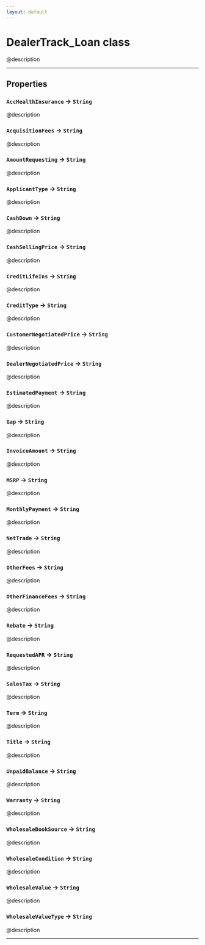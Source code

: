 ```yaml
---
layout: default
---
```

# DealerTrack_Loan class

@description

---
## Properties

### `AccHealthInsurance` → `String`

@description

### `AcquisitionFees` → `String`

@description

### `AmountRequesting` → `String`

@description

### `ApplicantType` → `String`

@description

### `CashDown` → `String`

@description

### `CashSellingPrice` → `String`

@description

### `CreditLifeIns` → `String`

@description

### `CreditType` → `String`

@description

### `CustomerNegotiatedPrice` → `String`

@description

### `DealerNegotiatedPrice` → `String`

@description

### `EstimatedPayment` → `String`

@description

### `Gap` → `String`

@description

### `InvoiceAmount` → `String`

@description

### `MSRP` → `String`

@description

### `MonthlyPayment` → `String`

@description

### `NetTrade` → `String`

@description

### `OtherFees` → `String`

@description

### `OtherFinanceFees` → `String`

@description

### `Rebate` → `String`

@description

### `RequestedAPR` → `String`

@description

### `SalesTax` → `String`

@description

### `Term` → `String`

@description

### `Title` → `String`

@description

### `UnpaidBalance` → `String`

@description

### `Warranty` → `String`

@description

### `WholesaleBookSource` → `String`

@description

### `WholesaleCondition` → `String`

@description

### `WholesaleValue` → `String`

@description

### `WholesaleValueType` → `String`

@description

---
